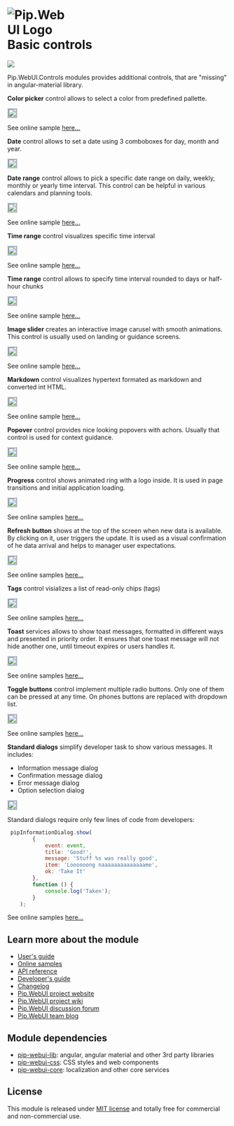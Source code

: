 # <img src="https://github.com/pip-webui/pip-webui/raw/master/doc/Logo.png" alt="Pip.WebUI Logo" style="max-width:30%"> <br/> Basic controls

![](https://img.shields.io/badge/license-MIT-blue.svg)

Pip.WebUI.Controls modules provides additional controls, that are "missing" in angular-material library.

**Color picker** control allows to select a color from predefined pallette.

<a href="https://github.com/pip-webui/pip-webui-controls/raw/master/doc/images/img-color-picker.png" style="border: 3px ridge #c8d2df; display: inline-block">
    <img src="https://github.com/pip-webui/pip-webui-controls/raw/master/doc/images/img-color-picker.png"/>
</a>

See online sample [here...](http://webui.pipdevs.com/pip-webui-controls/index.html#/color_picker)

**Date** control allows to set a date using 3 comboboxes for day, month and year.

<a href="https://github.com/pip-webui/pip-webui-controls/raw/master/doc/images/img-date.png" style="border: 3px ridge #c8d2df; display: inline-block">
    <img src="https://github.com/pip-webui/pip-webui-controls/raw/master/doc/images/img-date.png"/>
</a>

**Date range** control allows to pick a specific date range on daily, weekly, monthly or yearly time interval. 
This control can be helpful in various calendars and planning tools.

<a href="https://github.com/pip-webui/pip-webui-controls/raw/master/doc/images/img-date-range.png" style="border: 3px ridge #c8d2df; display: inline-block">
    <img src="https://github.com/pip-webui/pip-webui-controls/raw/master/doc/images/img-date-range.png"/>
</a>

See online sample [here...](http://webui.pipdevs.com/pip-webui-controls/index.html#/date)

**Time range** control visualizes specific time interval

<a href="https://github.com/pip-webui/pip-webui-controls/raw/master/doc/images/img-time-range.png" style="border: 3px ridge #c8d2df; display: inline-block">
    <img src="https://github.com/pip-webui/pip-webui-controls/raw/master/doc/images/img-time-range.png"/>
</a>

See online sample [here...](http://webui.pipdevs.com/pip-webui-controls/index.html#/time_range)

**Time range** control allows to specify time interval rounded to days or half-hour chunks

<a href="https://github.com/pip-webui/pip-webui-controls/raw/master/doc/images/img-time-range-edit.png" style="border: 3px ridge #c8d2df; display: inline-block">
    <img src="https://github.com/pip-webui/pip-webui-controls/raw/master/doc/images/img-time-range-edit.png"/>
</a>

See online sample [here...](http://webui.pipdevs.com/pip-webui-controls/index.html#/time_range_edit)

**Image slider** creates an interactive image carusel with smooth animations. This control is usually used on landing or guidance screens.

<a href="https://github.com/pip-webui/pip-webui-controls/raw/master/doc/images/img-slider.png" style="border: 3px ridge #c8d2df; display: inline-block">
    <img src="https://github.com/pip-webui/pip-webui-controls/raw/master/doc/images/img-slider.png"/>
</a>

See online sample [here...](http://webui.pipdevs.com/pip-webui-controls/index.html#/image_slider)

**Markdown** control visualizes hypertext formated as markdown and converted int HTML.

<a href="https://github.com/pip-webui/pip-webui-controls/raw/master/doc/images/img-markdown.png" style="border: 3px ridge #c8d2df; display: inline-block">
    <img src="https://github.com/pip-webui/pip-webui-controls/raw/master/doc/images/img-markdown.png"/>
</a>

See online sample [here...](http://webui.pipdevs.com/pip-webui-controls/index.html#/markdown)

**Popover** control provides nice looking popovers with achors. Usually that control is used for context guidance.

<a href="https://github.com/pip-webui/pip-webui-controls/raw/master/doc/images/img-popover.png" style="border: 3px ridge #c8d2df; display: inline-block">
    <img src="https://github.com/pip-webui/pip-webui-controls/raw/master/doc/images/img-popover.png"/>
</a>

See online sample [here...](http://webui.pipdevs.com/pip-webui-controls/index.html#/popover)

**Progress** control shows animated ring with a logo inside. It is used in page transitions and initial application loading.

<a href="https://github.com/pip-webui/pip-webui-controls/raw/master/doc/images/img-progress.png" style="border: 3px ridge #c8d2df; display: inline-block">
    <img src="https://github.com/pip-webui/pip-webui-controls/raw/master/doc/images/img-progress.png"/>
</a>

See online samples [here...](http://webui.pipdevs.com/pip-webui-controls/index.html#/progress)

**Refresh button** shows at the top of the screen when new data is available. By clicking on it, user triggers the update. It is used as a visual confirmation of he data arrival and helps to manager user expectations.

<a href="https://github.com/pip-webui/pip-webui-controls/raw/master/doc/images/img-btn-refresh.png" style="border: 3px ridge #c8d2df; display: inline-block">
    <img src="https://github.com/pip-webui/pip-webui-controls/raw/master/doc/images/img-btn-refresh.png"/>
</a>

See online samples [here...](http://webui.pipdevs.com/pip-webui-controls/index.html#/refresh)

**Tags** control visializes a list of read-only chips (tags)

<a href="https://github.com/pip-webui/pip-webui-controls/raw/master/doc/images/img-tags.png" style="border: 3px ridge #c8d2df; display: inline-block">
    <img src="https://github.com/pip-webui/pip-webui-controls/raw/master/doc/images/img-tags.png"/>
</a>

See online samples [here...](http://webui.pipdevs.com/pip-webui-controls/index.html#/tags)

**Toast** services allows to show toast messages, formatted in different ways and presented in priority order. It ensures that one toast message will not hide another one, until timeout expires or users handles it.

<a href="https://github.com/pip-webui/pip-webui-controls/raw/master/doc/images/img-toast.png" style="border: 3px ridge #c8d2df; display: inline-block">
    <img src="https://github.com/pip-webui/pip-webui-controls/raw/master/doc/images/img-toast.png"/>
</a>

See online samples [here...](http://webui.pipdevs.com/pip-webui-controls/index.html#/toasts)

**Toggle buttons** control implement multiple radio buttons. Only one of them can be pressed at any time. On phones buttons are replaced with dropdown list.

<a href="https://github.com/pip-webui/pip-webui-controls/raw/master/doc/images/img-toggle-btns.png" style="border: 3px ridge #c8d2df; display: inline-block">
    <img src="https://github.com/pip-webui/pip-webui-controls/raw/master/doc/images/img-toggle-btns.png"/>
</a>

See online samples [here...](http://webui.pipdevs.com/pip-webui-controls/index.html#/toggle_buttons)

**Standard dialogs** simplify developer task to show various messages. It includes:
- Information message dialog
- Confirmation message dialog
- Error message dialog
- Option selection dialog

<a href="https://github.com/pip-webui/pip-webui-controls/raw/master/doc/images/img-info-dialog.png" style="border: 3px ridge #c8d2df; display: inline-block">
    <img src="https://github.com/pip-webui/pip-webui-controls/raw/master/doc/images/img-info-dialog.png"/>
</a>

Standard dialogs require only few lines of code from developers:
```javascript
 pipInformationDialog.show(
        {
            event: event,
            title: 'Good!',
            message: 'Stuff %s was really good',
            item: 'Loooooong naaaaaaaaaaaaaame',
            ok: 'Take It'
        },
        function () {
            console.log('Taken');
        }
    );
```

See online samples [here...](http://webui.pipdevs.com/pip-webui-controls/index.html#/color_picker)


## Learn more about the module

- [User's guide](doc/UsersGuide.md)
- [Online samples](http://webui.pipdevs.com/pip-webui-controls/index.html)
- [API reference](http://webui-api.pipdevs.com/pip-webui-controls/index.html)
- [Developer's guide](doc/DevelopersGuide.md)
- [Changelog](CHANGELOG.md)
- [Pip.WebUI project website](http://www.pipwebui.org)
- [Pip.WebUI project wiki](https://github.com/pip-webui/pip-webui/wiki)
- [Pip.WebUI discussion forum](https://groups.google.com/forum/#!forum/pip-webui)
- [Pip.WebUI team blog](https://pip-webui.blogspot.com/)

## <a name="dependencies"></a>Module dependencies

* [pip-webui-lib](https://github.com/pip-webui/pip-webui-lib): angular, angular material and other 3rd party libraries
* [pip-webui-css](https://github.com/pip-webui/pip-webui-css): CSS styles and web components
* [pip-webui-core](https://github.com/pip-webui/pip-webui-core): localization and other core services

## <a name="license"></a>License

This module is released under [MIT license](License) and totally free for commercial and non-commercial use.
